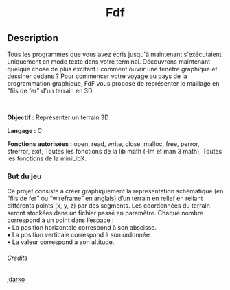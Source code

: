 <h1 align="center">
Fdf 
</h1>

<h2> Description </h2>
<p>Tous les programmes que vous avez écris jusqu'à maintenant s'exécutaient uniquement en mode texte dans votre terminal.
Découvrons maintenant quelque chose de plus excitant : comment ouvrir une fenêtre graphique et dessiner dedans ?
Pour commencer votre voyage au pays de la programmation graphique,
FdF vous propose de représenter le maillage en "fils de fer" d'un terrain en 3D.</p></br>

<p><b>Objectif :</b> Représenter un terrain 3D</p>
<p><b>Langage :</b> C</p>
<p><b>Fonctions autorisées :</b> open, read, write, close, malloc, free, perror, strerror, exit, Toutes les fonctions de la lib math (-lm et man 3 math), Toutes les fonctions de la miniLibX.</p>

<h3> But du jeu </h3>

Ce projet consiste à créer graphiquement la representation schématique (en “fils de
fer” ou “wireframe” en anglais) d’un terrain en relief en reliant différents points (x, y,
z) par des segments. Les coordonnées du terrain seront stockées dans un fichier passé en
paramètre. Chaque nombre correspond à un point dans l’espace :</br>
• La position horizontale correspond à son abscisse.</br>
• La position verticale correspond à son ordonnée.</br>
• La valeur correspond à son altitude.</br>

###### Credits
<a href=https://github.com/serronia>jdarko</a>
